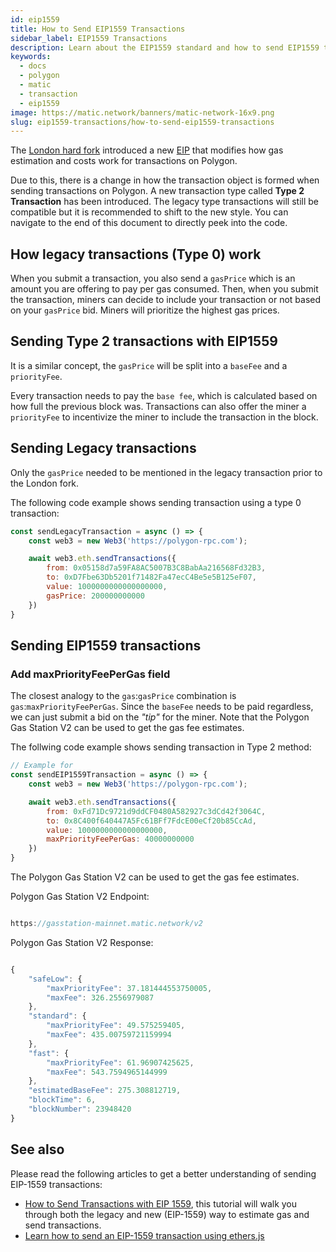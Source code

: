 ```yaml
---
id: eip1559
title: How to Send EIP1559 Transactions
sidebar_label: EIP1559 Transactions
description: Learn about the EIP1559 standard and how to send EIP1559 transactions
keywords:
  - docs
  - polygon
  - matic
  - transaction
  - eip1559
image: https://matic.network/banners/matic-network-16x9.png
slug: eip1559-transactions/how-to-send-eip1559-transactions
---
```


The [London hard fork](https://blog.polygon.technology/eip-1559-upgrades-are-going-live-on-polygon-mainnet/) introduced a new [EIP](https://eips.ethereum.org/EIPS/eip-1559) that modifies how gas estimation and costs work for transactions on Polygon.

Due to this, there is a change in how the transaction object is formed when sending transactions on Polygon. A new transaction type called **Type 2 Transaction** has been introduced. The legacy type transactions will still be compatible but it is recommended to shift to the new style. You can navigate to the end of this document to directly peek into the code.

## How legacy transactions (Type 0) work

When you submit a transaction, you also send a `gasPrice` which is an amount you are offering to pay per gas consumed. Then, when you submit the transaction, miners can decide to include your transaction or not based on your `gasPrice` bid. Miners will prioritize the highest gas prices.

## Sending Type 2 transactions with EIP1559

It is a similar concept, the `gasPrice` will be split into a `baseFee` and a `priorityFee`.

Every transaction needs to pay the `base fee`, which is calculated based on how full the previous block was. Transactions can also offer the miner a `priorityFee` to incentivize the miner to include the transaction in the block.

## Sending Legacy transactions

Only the `gasPrice` needed to be mentioned in the legacy transaction prior to the London fork.

The following code example shows sending transaction using a type 0 transaction:

```jsx
const sendLegacyTransaction = async () => {
    const web3 = new Web3('https://polygon-rpc.com');

    await web3.eth.sendTransactions({
        from: 0x05158d7a59FA8AC5007B3C8BabAa216568Fd32B3,
        to: 0xD7Fbe63Db5201f71482Fa47ecC4Be5e5B125eF07,
        value: 1000000000000000000,
        gasPrice: 200000000000
    })
}
```

## Sending EIP1559 transactions

### Add maxPriorityFeePerGas field

The closest analogy to the `gas`:`gasPrice` combination is `gas`:`maxPriorityFeePerGas`. Since the `baseFee` needs to be paid regardless, we can just submit a bid on the *"tip"* for the miner. Note that the Polygon Gas Station V2 can be used to get the gas fee estimates.

The follwing code example shows sending transaction in Type 2 method:

```jsx
// Example for
const sendEIP1559Transaction = async () => {
    const web3 = new Web3('https://polygon-rpc.com');

    await web3.eth.sendTransactions({
        from: 0xFd71Dc9721d9ddCF0480A582927c3dCd42f3064C,
        to: 0x8C400f640447A5Fc61BFf7FdcE00eCf20b85CcAd,
        value: 1000000000000000000,
        maxPriorityFeePerGas: 40000000000
    })
}
```

The Polygon Gas Station V2 can be used to get the gas fee estimates.

Polygon Gas Station V2 Endpoint:

```jsx

https://gasstation-mainnet.matic.network/v2

```

Polygon Gas Station V2 Response:

```jsx

{
    "safeLow": {
        "maxPriorityFee": 37.181444553750005,
        "maxFee": 326.2556979087
    },
    "standard": {
        "maxPriorityFee": 49.575259405,
        "maxFee": 435.00759721159994
    },
    "fast": {
        "maxPriorityFee": 61.96907425625,
        "maxFee": 543.7594965144999
    },
    "estimatedBaseFee": 275.308812719,
    "blockTime": 6,
    "blockNumber": 23948420
}

```

## See also

Please read the following articles to get a better understanding of sending EIP-1559 transactions:

* [How to Send Transactions with EIP 1559](https://docs.alchemy.com/alchemy/guides/eip-1559/send-tx-eip-1559), this tutorial will walk you through both the legacy and new (EIP-1559) way to estimate gas and send transactions.
* [Learn how to send an EIP-1559 transaction using ethers.js](https://www.quicknode.com/guides/web3-sdks/how-to-send-an-eip-1559-transaction)
